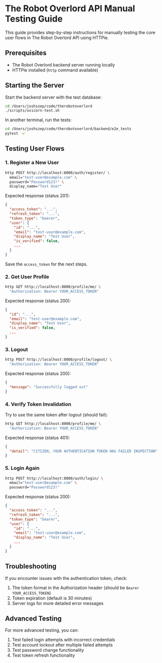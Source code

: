 # The Robot Overlord API Manual Testing Guide

This guide provides step-by-step instructions for manually testing the core user flows in The Robot Overlord API using HTTPie.

## Prerequisites

- The Robot Overlord backend server running locally
- HTTPie installed (`http` command available)

## Starting the Server

Start the backend server with the test database:

```bash
cd /Users/joshszep/code/therobotoverlord
./scripts/uvicorn-test.sh
```

In another terminal, run the tests:

```bash
cd /Users/joshszep/code/therobotoverlord/backend/e2e_tests
pytest -v
```

## Testing User Flows

### 1. Register a New User

```bash
http POST http://localhost:8000/auth/register/ \
  email="test-user@example.com" \
  password="Password123!" \
  display_name="Test User"
```

Expected response (status 201):
```json
{
  "access_token": "...",
  "refresh_token": "...",
  "token_type": "bearer",
  "user": {
    "id": "...",
    "email": "test-user@example.com",
    "display_name": "Test User",
    "is_verified": false,
    ...
  }
}
```

Save the `access_token` for the next steps.

### 2. Get User Profile

```bash
http GET http://localhost:8000/profile/me/ \
  "Authorization: Bearer YOUR_ACCESS_TOKEN"
```

Expected response (status 200):
```json
{
  "id": "...",
  "email": "test-user@example.com",
  "display_name": "Test User",
  "is_verified": false,
  ...
}
```

### 3. Logout

```bash
http POST http://localhost:8000/profile/logout/ \
  "Authorization: Bearer YOUR_ACCESS_TOKEN"
```

Expected response (status 200):
```json
{
  "message": "Successfully logged out"
}
```

### 4. Verify Token Invalidation

Try to use the same token after logout (should fail):

```bash
http GET http://localhost:8000/profile/me/ \
  "Authorization: Bearer YOUR_ACCESS_TOKEN"
```

Expected response (status 401):
```json
{
  "detail": "CITIZEN, YOUR AUTHENTICATION TOKEN HAS FAILED INSPECTION"
}
```

### 5. Login Again

```bash
http POST http://localhost:8000/auth/login/ \
  email="test-user@example.com" \
  password="Password123!"
```

Expected response (status 200):
```json
{
  "access_token": "...",
  "refresh_token": "...",
  "token_type": "bearer",
  "user": {
    "id": "...",
    "email": "test-user@example.com",
    "display_name": "Test User",
    ...
  }
}
```

## Troubleshooting

If you encounter issues with the authentication token, check:

1. The token format in the Authorization header (should be `Bearer YOUR_ACCESS_TOKEN`)
2. Token expiration (default is 30 minutes)
3. Server logs for more detailed error messages

## Advanced Testing

For more advanced testing, you can:

1. Test failed login attempts with incorrect credentials
2. Test account lockout after multiple failed attempts
3. Test password change functionality
4. Test token refresh functionality
